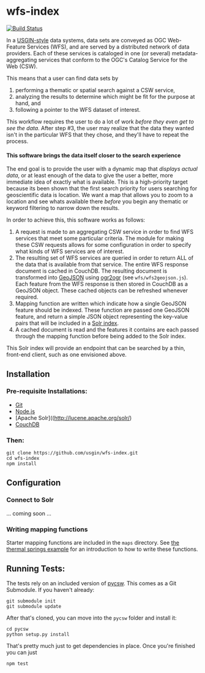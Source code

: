 # wfs-index
[![Build Status](https://travis-ci.org/usgin/wfs-index.png)](https://travis-ci.org/usgin/wfs-index)

In a [USGIN-style](http://usgin.org) data systems, data sets are conveyed as OGC Web-Feature Services (WFS), and are served by a distributed network of data providers. Each of these services is cataloged in one (or several) metadata-aggregating services that conform to the OGC's Catalog Service for the Web (CSW).

This means that a user can find data sets by

1. performing a thematic or spatial search against a CSW service,
2. analyzing the results to determine which might be fit for the purpose at hand, and
3. following a pointer to the WFS dataset of interest.

This workflow requires the user to do a lot of work _before they even get to see the data_. After step #3, the user may realize that the data they wanted isn't in the particular WFS that they chose, and they'll have to repeat the process. 

#### This software brings the data itself closer to the search experience

The end goal is to provide the user with a dynamic map that _displays actual data_, or at least enough of the data to give the user a better, more immediate idea of exactly what is available. This is a high-priority target because its been shown that the first search priority for users searching for geoscientific data is location. We want a map that allows you to zoom to a location and see whats available there _before_ you begin any thematic or keyword filtering to narrow down the results.

In order to achieve this, this software works as follows:

1. A request is made to an aggregating CSW service in order to find WFS services that meet some particular criteria. The module for making these CSW requests allows for some configuration in order to specify what kinds of WFS services are of interest. 
2. The resulting set of WFS services are queried in order to return ALL of the data that is available from that service. The entire WFS response document is cached in CouchDB. The resulting document is transformed into [GeoJSON](http://geojson.org) using [ogr2ogr](http://www.gdal.org/ogr2ogr.html) (see `wfs/wfs2geojson.js`). Each feature from the WFS response is then stored in CouchDB as a GeoJSON object. These cached objects can be refreshed whenever required.
3. Mapping function are written which indicate how a single GeoJSON feature should be indexed. These function are passed one GeoJSON feature, and return a simple JSON object representing the key-value pairs that will be included in a [Solr index](http://lucene.apache.org/solr/).
4. A cached document is read and the features it contains are each passed through the mapping function before being added to the Solr index.

This Solr index will provide an endpoint that can be searched by a thin, front-end client, such as one envisioned above.

## Installation

### Pre-requisite Installations:

- [Git](http://git-scm.com/)
- [Node.js](http://nodejs.org/)
- [Apache Solr]((http://lucene.apache.org/solr/)
- [CouchDB](http://couchdb.apache.org/)

### Then:

    git clone https://github.com/usgin/wfs-index.git
    cd wfs-index
    npm install
    
## Configuration

### Connect to Solr

... coming soon ...

### Writing mapping functions

Starter mapping functions are included in the `maps` directory. See [the thermal springs example](https://rawgithub.com/usgin/wfs-index/master/docs/thermalSprings.html) for an introduction to how to write these functions.

## Running Tests:

The tests rely on an included version of [pycsw](http://pycsw.org). This comes as a Git Submodule. If you haven't already:

    git submodule init
    git submodule update
    
After that's cloned, you can move into the `pycsw` folder and install it:

    cd pycsw
    python setup.py install
    
That's pretty much just to get dependencies in place. Once you're finished you can just

    npm test